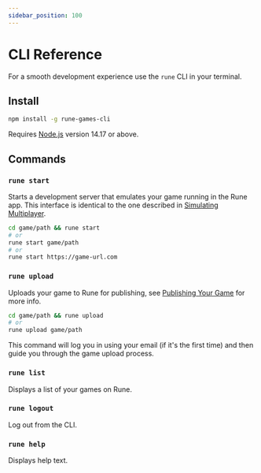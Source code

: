 ```yaml
---
sidebar_position: 100
---
```


# CLI Reference

For a smooth development experience use the `rune` CLI in your terminal.

## Install

```bash
npm install -g rune-games-cli
```

Requires [Node.js](https://nodejs.org/en/download/) version 14.17 or above.

## Commands

### `rune start`

Starts a development server that emulates your game running in the Rune app. This interface is identical to the one described in [Simulating Multiplayer](simulating-multiplayer.md).

```bash
cd game/path && rune start
# or
rune start game/path
# or
rune start https://game-url.com
```

### `rune upload`

Uploads your game to Rune for publishing, see [Publishing Your Game](publishing-your-game.md) for more info.

```bash
cd game/path && rune upload
# or
rune upload game/path
```

This command will log you in using your email (if it's the first time) and then guide you through the game upload process.

### `rune list`

Displays a list of your games on Rune.

### `rune logout`

Log out from the CLI.

### `rune help`

Displays help text.
